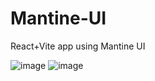 # Mantine-UI
React+Vite app using Mantine UI

![image](https://github.com/itsdgbro/Mantine-UI/assets/94692679/4038ed22-d3aa-438c-bdca-aa49f792b665)
![image](https://github.com/itsdgbro/Mantine-UI/assets/94692679/582f8203-9f4f-429d-9dce-85142f632f94)
